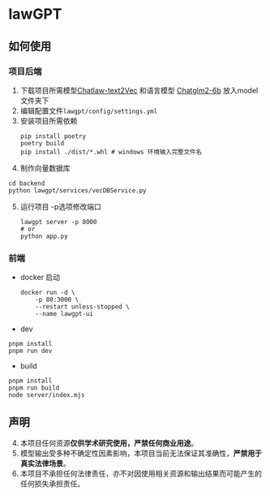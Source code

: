 # lawGPT

## 如何使用

### 项目后端

1. 下载项目所需模型[Chatlaw-text2Vec](https://huggingface.co/chestnutlzj/ChatLaw-Text2Vec) 和语言模型 [Chatglm2-6b](https://huggingface.co/THUDM/chatglm2-6b) 放入model文件夹下
2. 编辑配置文件`lawgpt/config/settings.yml`
3. 安装项目所需依赖
    ```shell
    pip install poetry
    poetry build
    pip install ./dist/*.whl # windows 环境输入完整文件名
    ```
4. 制作向量数据库
```
cd backend
python lawgpt/services/vecDBService.py
```
5. 运行项目 -p选项修改端口
    ```shell
    lawgpt server -p 8000
    # or
    python app.py
    ```
### 前端

- docker 启动
    ```shell
    docker run -d \
        -p 80:3000 \
        --restart unless-stopped \
        --name lawgpt-ui
    ```
- dev
```
pnpm install
pnpm run dev
```

- build
```
pnpm install
pnpm run build
node server/index.mjs
```

## 声明
4. 本项目任何资源**仅供学术研究使用，严禁任何商业用途**。
5. 模型输出受多种不确定性因素影响，本项目当前无法保证其准确性，**严禁用于真实法律场景**。
6. 本项目不承担任何法律责任，亦不对因使用相关资源和输出结果而可能产生的任何损失承担责任。